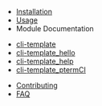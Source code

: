 - [Installation](installation.md)
- [Usage](usage.md)
- Module Documentation
<!-- <<<PTERM-CI-COMMANDS-START>>> -->
  - [cli-template](commands/cli-template.md)
  - [cli-template_hello](commands/cli-template_hello.md)
  - [cli-template_help](commands/cli-template_help.md)
  - [cli-template_ptermCI](commands/cli-template_ptermCI.md)
<!-- <<<PTERM-CI-COMMANDS-END>>> -->
- [Contributing](CONTRIBUTING.md)
- [FAQ](faq.md)
